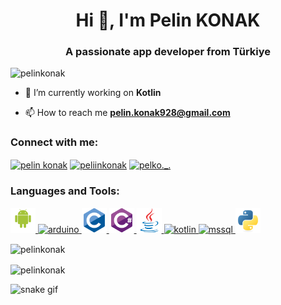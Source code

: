 <h1 align="center">Hi 👋, I'm Pelin KONAK</h1>
<h3 align="center">A passionate app developer from Türkiye</h3>

<p align="left"> <img src="https://komarev.com/ghpvc/?username=pelinkonak&label=Profile%20views&color=0e75b6&style=flat" alt="pelinkonak" /> </p>

- 🔭 I’m currently working on **Kotlin**

- 📫 How to reach me **pelin.konak928@gmail.com**

<h3 align="left">Connect with me:</h3>
<p align="left">
<a href="https://linkedin.com/in/pelin konak" target="blank"><img align="center" src="https://raw.githubusercontent.com/rahuldkjain/github-profile-readme-generator/master/src/images/icons/Social/linked-in-alt.svg" alt="pelin konak" height="30" width="40" /></a>
<a href="https://instagram.com/peliinkonak" target="blank"><img align="center" src="https://raw.githubusercontent.com/rahuldkjain/github-profile-readme-generator/master/src/images/icons/Social/instagram.svg" alt="peliinkonak" height="30" width="40" /></a>
<a href="https://discord.gg/pelko._." target="blank"><img align="center" src="https://raw.githubusercontent.com/rahuldkjain/github-profile-readme-generator/master/src/images/icons/Social/discord.svg" alt="pelko._." height="30" width="40" /></a>
</p>

<h3 align="left">Languages and Tools:</h3>
<p align="left"> <a href="https://developer.android.com" target="_blank" rel="noreferrer"> <img src="https://raw.githubusercontent.com/devicons/devicon/master/icons/android/android-original-wordmark.svg" alt="android" width="40" height="40"/> </a> <a href="https://www.arduino.cc/" target="_blank" rel="noreferrer"> <img src="https://cdn.worldvectorlogo.com/logos/arduino-1.svg" alt="arduino" width="40" height="40"/> </a> <a href="https://www.cprogramming.com/" target="_blank" rel="noreferrer"> <img src="https://raw.githubusercontent.com/devicons/devicon/master/icons/c/c-original.svg" alt="c" width="40" height="40"/> </a> <a href="https://www.w3schools.com/cs/" target="_blank" rel="noreferrer"> <img src="https://raw.githubusercontent.com/devicons/devicon/master/icons/csharp/csharp-original.svg" alt="csharp" width="40" height="40"/> </a> <a href="https://www.java.com" target="_blank" rel="noreferrer"> <img src="https://raw.githubusercontent.com/devicons/devicon/master/icons/java/java-original.svg" alt="java" width="40" height="40"/> </a> <a href="https://kotlinlang.org" target="_blank" rel="noreferrer"> <img src="https://www.vectorlogo.zone/logos/kotlinlang/kotlinlang-icon.svg" alt="kotlin" width="40" height="40"/> </a> <a href="https://www.microsoft.com/en-us/sql-server" target="_blank" rel="noreferrer"> <img src="https://www.svgrepo.com/show/303229/microsoft-sql-server-logo.svg" alt="mssql" width="40" height="40"/> </a> <a href="https://www.python.org" target="_blank" rel="noreferrer"> <img src="https://raw.githubusercontent.com/devicons/devicon/master/icons/python/python-original.svg" alt="python" width="40" height="40"/> </a> </p>

<p><img align="center" src="https://github-readme-stats.vercel.app/api/top-langs?username=pelinkonak&show_icons=true&locale=en&layout=compact" alt="pelinkonak" /></p>

<p><img align="center" src="https://github-readme-streak-stats.herokuapp.com/?user=pelinkonak&" alt="pelinkonak" /></p>


![snake gif](https://github.com/pelinkonak/pelinkonak/blob/output/github-contribution-grid-snake.gif)
